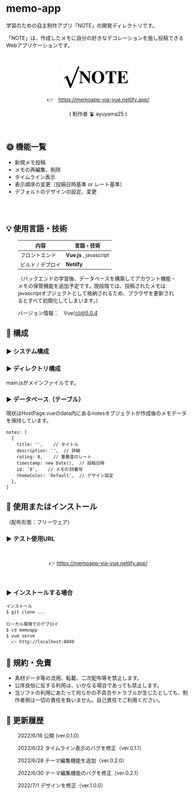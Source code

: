 # memo-app
  学習のための自主制作アプリ「NOTE」の開発ディレクトリです。

  「NOTE」は、作成したメモに自分の好きなデコレーションを施し投稿できるWebアプリケーションです。


<div style="text-align: center; padding: 1rem;">

![ロゴ：NOTE](./src/assets/logo-note.png)

👉　https://memoapp-via-vue.netlify.app/

( 制作者 🪴 ayuyama25 )

</div>

## 🌞 機能一覧
  * 新規メモ投稿
  * メモの再編集、削除  
  * タイムライン表示
  * 表示順序の変更（投稿日時基準 or レート基準）
  * デフォルトのデザインの設定、変更

<div style="text-align: center; padding: 1rem;">
<!--   ＜デモンストレーション＞ -->
<!-- TODO: 使い方の追加 -->

</div>

## 💡 使用言語・技術

<div style="padding: 0 2rem;">

| 内容 | 言語・技術 |
| - | - |
| フロントエンド | **Vue.js** , javascript |
| ビルド / デプロイ | **Netilfy** |

（バックエンドの学習後、データベースを構築してアカウント機能・メモの保管機能を追加予定です。現段階では、投稿されたメモはjavascriptオブジェクトとして格納されるため、ブラウザを更新されるとすべて初期化してしまいます。）

バージョン情報：　Vue/cli@5.0.4

</div>

## 🌵 構成

### ▶︎ システム構成


### ▶︎ ディレクトリ構成
  main.jsがメインファイルです。
  

### ▶︎ データベース（テーブル）
  現状はHostPage.vueのdata内にあるnotesオブジェクトが作成後のメモデータを保持しています。
```
notes: [
  {
    title: '',    // タイトル
    description: '',  // 詳細
    rating: 0,    // 重要度のレート
    timestamp: new Date(),  // 投稿日時
    id: '0',    // メモのID番号
    themeColor: 'Default',  // デザイン設定
  }, 
]
```

## 📝 使用またはインストール

（配布形態：フリーウェア）

### ▶︎ テスト使用URL

<div style="text-align: center; padding: 1rem;">

  👉 https://memoapp-via-vue.netlify.app/

</div>

### ▶︎ インストールする場合
```
インストール
$ git clone ...

ローカル環境でのデプロイ
$ cd memoapp
$ vue serve
  👉 http://localhost:8080
```
<!-- コマンド要確認、修正 -->

## 🫰 規約・免責
* 素材データ等の流用、転載、二次配布等を禁止します。
* 公序良俗に反する利用は、いかなる場合であっても禁止します。
* 当ソフトの利用にあたって何らかの不具合やトラブルが生じたとしても、制作者側は一切の責任を負いません。自己責任でご利用ください。

## 🔖 更新履歴
<div style="padding: 0 2rem;">

2022/6/16 公開 (ver.0.1.0)

2022/6/22 タイムライン表示のバグを修正（ver.0.1.1）

2022/6/28 テーマ編集機能を追加（ver.0.2.0）

2022/6/30 テーマ編集機能のバグを修正（ver.0.2.1）

2022/7/1  デザインを修正（ver.1.0.0）

<!--  TODO 確認、整備 -->
</div>
